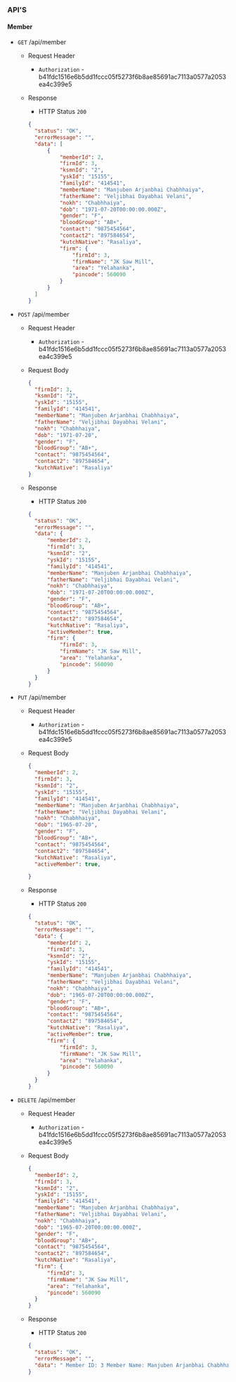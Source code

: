 ### API'S

#### Member

- `GET` /api/member
  - Request Header
    - `Authorization` - b41fdc1516e6b5dd1fccc05f5273f6b8ae85691ac7113a0577a2053ea4c399e5

  - Response
    - HTTP Status `200`
    ```json
    {
      "status": "OK",
      "errorMessage": "",
      "data": [
          {
              "memberId": 2,
              "firmId": 3,
              "ksmnId": "2",
              "yskId": "15155",
              "familyId": "414541",
              "memberName": "Manjuben Arjanbhai Chabhhaiya",
              "fatherName": "Veljibhai Dayabhai Velani",
              "nokh": "Chabhhaiya",
              "dob": "1971-07-20T00:00:00.000Z",
              "gender": "F",
              "bloodGroup": "AB+",
              "contact": "9875454564",
              "contact2": "897584654",
              "kutchNative": "Rasaliya",
              "firm": {
                  "firmId": 3,
                  "firmName": "JK Saw Mill",
                  "area": "Yelahanka",
                  "pincode": 560090
              }
          }
      ]
    }
    ```

- `POST` /api/member
  - Request Header
    - `Authorization` - b41fdc1516e6b5dd1fccc05f5273f6b8ae85691ac7113a0577a2053ea4c399e5

  - Request Body

    ```json
    {
      "firmId": 3,
      "ksmnId": "2",
      "yskId": "15155",
      "familyId": "414541",
      "memberName": "Manjuben Arjanbhai Chabhhaiya",
      "fatherName": "Veljibhai Dayabhai Velani",
      "nokh": "Chabhhaiya",
      "dob": "1971-07-20",
      "gender": "F",
      "bloodGroup": "AB+",
      "contact": "9875454564",
      "contact2": "897584654",
      "kutchNative": "Rasaliya"
    }
    ```

  - Response
    - HTTP Status `200`
    ```json
    {
      "status": "OK",
      "errorMessage": "",
      "data": {
          "memberId": 2,
          "firmId": 3,
          "ksmnId": "2",
          "yskId": "15155",
          "familyId": "414541",
          "memberName": "Manjuben Arjanbhai Chabhhaiya",
          "fatherName": "Veljibhai Dayabhai Velani",
          "nokh": "Chabhhaiya",
          "dob": "1971-07-20T00:00:00.000Z",
          "gender": "F",
          "bloodGroup": "AB+",
          "contact": "9875454564",
          "contact2": "897584654",
          "kutchNative": "Rasaliya",
          "activeMember": true,
          "firm": {
              "firmId": 3,
              "firmName": "JK Saw Mill",
              "area": "Yelahanka",
              "pincode": 560090
          }
      }
    }
    ```

- `PUT` /api/member
  - Request Header
    - `Authorization` - b41fdc1516e6b5dd1fccc05f5273f6b8ae85691ac7113a0577a2053ea4c399e5

  - Request Body

    ```json
    {
      "memberId": 2,
      "firmId": 3,
      "ksmnId": "2",
      "yskId": "15155",
      "familyId": "414541",
      "memberName": "Manjuben Arjanbhai Chabhhaiya",
      "fatherName": "Veljibhai Dayabhai Velani",
      "nokh": "Chabhhaiya",
      "dob": "1965-07-20",
      "gender": "F",
      "bloodGroup": "AB+",
      "contact": "9875454564",
      "contact2": "897584654",
      "kutchNative": "Rasaliya",
      "activeMember": true,

    }
    ```

  - Response
    - HTTP Status `200`
    ```json
    {
      "status": "OK",
      "errorMessage": "",
      "data": {
          "memberId": 2,
          "firmId": 3,
          "ksmnId": "2",
          "yskId": "15155",
          "familyId": "414541",
          "memberName": "Manjuben Arjanbhai Chabhhaiya",
          "fatherName": "Veljibhai Dayabhai Velani",
          "nokh": "Chabhhaiya",
          "dob": "1965-07-20T00:00:00.000Z",
          "gender": "F",
          "bloodGroup": "AB+",
          "contact": "9875454564",
          "contact2": "897584654",
          "kutchNative": "Rasaliya",
          "activeMember": true,
          "firm": {
              "firmId": 3,
              "firmName": "JK Saw Mill",
              "area": "Yelahanka",
              "pincode": 560090
          }
      }
    }
    ```

- `DELETE` /api/member
  - Request Header
    - `Authorization` - b41fdc1516e6b5dd1fccc05f5273f6b8ae85691ac7113a0577a2053ea4c399e5

  - Request Body

    ```json
    {
      "memberId": 2,
      "firmId": 3,
      "ksmnId": "2",
      "yskId": "15155",
      "familyId": "414541",
      "memberName": "Manjuben Arjanbhai Chabhhaiya",
      "fatherName": "Veljibhai Dayabhai Velani",
      "nokh": "Chabhhaiya",
      "dob": "1965-07-20T00:00:00.000Z",
      "gender": "F",
      "bloodGroup": "AB+",
      "contact": "9875454564",
      "contact2": "897584654",
      "kutchNative": "Rasaliya",
      "firm": {
          "firmId": 3,
          "firmName": "JK Saw Mill",
          "area": "Yelahanka",
          "pincode": 560090
      }
    }
    ```

  - Response
    - HTTP Status `200`
    ```json
    {
      "status": "OK",
      "errorMessage": "",
      "data": " Member ID: 3 Member Name: Manjuben Arjanbhai Chabhhaiya Deleted successfully"
    }
    ```